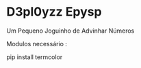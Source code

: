 # D3pl0yzz Epysp 


Um Pequeno Joguinho de  Advinhar Números 


Modulos necessário :

pip install termcolor 



